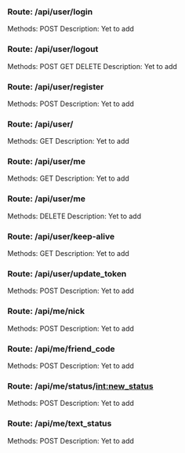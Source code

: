 ### Route: /api/user/login
Methods: POST
Description:
Yet to add

### Route: /api/user/logout
Methods: POST GET DELETE
Description:
Yet to add

### Route: /api/user/register
Methods: POST
Description:
Yet to add

### Route: /api/user/<id>
Methods: GET
Description:
Yet to add

### Route: /api/user/me
Methods: GET
Description:
Yet to add

### Route: /api/user/me
Methods: DELETE
Description:
Yet to add

### Route: /api/user/keep-alive
Methods: GET
Description:
Yet to add

### Route: /api/user/update_token
Methods: POST
Description:
Yet to add

### Route: /api/me/nick
Methods: POST
Description:
Yet to add

### Route: /api/me/friend_code
Methods: POST
Description:
Yet to add

### Route: /api/me/status/<int:new_status>
Methods: POST
Description:
Yet to add

### Route: /api/me/text_status
Methods: POST
Description:
Yet to add

